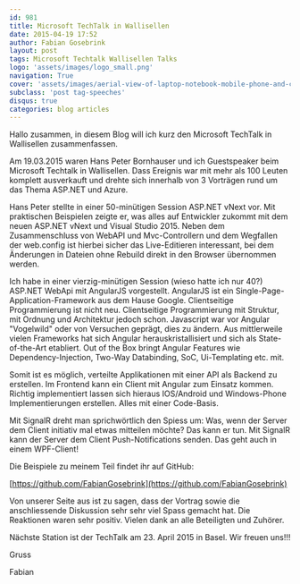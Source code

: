 ```yaml
---
id: 981
title: Microsoft TechTalk in Wallisellen
date: 2015-04-19 17:52
author: Fabian Gosebrink
layout: post
tags: Microsoft Techtalk Wallisellen Talks
logo: 'assets/images/logo_small.png'
navigation: True
cover: 'assets/images/aerial-view-of-laptop-notebook-mobile-phone-and-coffee-cup-on-wooden-table.jpg'
subclass: 'post tag-speeches'
disqus: true
categories: blog articles
---
```


Hallo zusammen, in diesem Blog will ich kurz den Microsoft TechTalk in Wallisellen zusammenfassen.

Am 19.03.2015 waren Hans Peter Bornhauser und ich Guestspeaker beim Microsoft Techtalk in Wallisellen. Dass Ereignis war mit mehr als 100 Leuten komplett ausverkauft und drehte sich innerhalb von 3 Vorträgen rund um das Thema ASP.NET und Azure.

Hans Peter stellte in einer 50-minütigen Session ASP.NET vNext vor. Mit praktischen Beispielen zeigte er, was alles auf Entwickler zukommt mit dem neuen ASP.NET vNext und Visual Studio 2015. Neben dem Zusammenschluss von WebAPI und Mvc-Controllern und dem Wegfallen der web.config ist hierbei sicher das Live-Editieren interessant, bei dem Änderungen in Dateien ohne Rebuild direkt in den Browser übernommen werden.

Ich habe in einer vierzig-minütigen Session (wieso hatte ich nur 40?) ASP.NET WebApi mit AngularJS vorgestellt. AngularJS ist ein Single-Page-Application-Framework aus dem Hause Google. Clientseitige Programmierung ist nicht neu. Clientseitige Programmierung mit Struktur, mit Ordnung und Architektur jedoch schon. Javascript war vor Angular "Vogelwild" oder von Versuchen geprägt, dies zu ändern. Aus mittlerweile vielen Frameworks hat sich Angular herauskristallisiert und sich als State-of-the-Art etabliert. Out of the Box bringt Angular Features wie Dependency-Injection, Two-Way Databinding, SoC, Ui-Templating etc. mit.

Somit ist es möglich, verteilte Applikationen mit einer API als Backend zu erstellen. Im Frontend kann ein Client mit Angular zum Einsatz kommen. Richtig implementiert lassen sich hieraus IOS/Android und Windows-Phone Implementierungen erstellen. Alles mit einer Code-Basis.

Mit SignalR dreht man sprichwörtlich den Spiess um: Was, wenn der Server dem Client initiativ mal etwas mitteilen möchte? Das kann er tun. Mit SignalR kann der Server dem Client Push-Notifications senden. Das geht auch in einem WPF-Client!

Die Beispiele zu meinem Teil findet ihr auf GitHub:

[https://github.com/FabianGosebrink](https://github.com/FabianGosebrink)

Von unserer Seite aus ist zu sagen, dass der Vortrag sowie die anschliessende Diskussion sehr sehr viel Spass gemacht hat. Die Reaktionen waren sehr positiv. Vielen dank an alle Beteiligten und Zuhörer.

Nächste Station ist der TechTalk am 23. April 2015 in Basel. Wir freuen uns!!!

Gruss

Fabian
